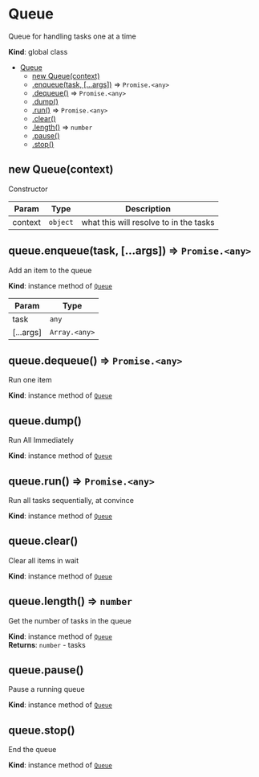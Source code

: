 <a name="Queue"></a>

# Queue
Queue for handling tasks one at a time

**Kind**: global class  

* [Queue](#Queue)
    * [new Queue(context)](#new_Queue_new)
    * [.enqueue(task, [...args])](#Queue+enqueue) ⇒ <code>Promise.&lt;any&gt;</code>
    * [.dequeue()](#Queue+dequeue) ⇒ <code>Promise.&lt;any&gt;</code>
    * [.dump()](#Queue+dump)
    * [.run()](#Queue+run) ⇒ <code>Promise.&lt;any&gt;</code>
    * [.clear()](#Queue+clear)
    * [.length()](#Queue+length) ⇒ <code>number</code>
    * [.pause()](#Queue+pause)
    * [.stop()](#Queue+stop)

<a name="new_Queue_new"></a>

## new Queue(context)
Constructor


| Param | Type | Description |
| --- | --- | --- |
| context | <code>object</code> | what this will resolve to in the tasks |

<a name="Queue+enqueue"></a>

## queue.enqueue(task, [...args]) ⇒ <code>Promise.&lt;any&gt;</code>
Add an item to the queue

**Kind**: instance method of [<code>Queue</code>](#Queue)  

| Param | Type |
| --- | --- |
| task | <code>any</code> | 
| [...args] | <code>Array.&lt;any&gt;</code> | 

<a name="Queue+dequeue"></a>

## queue.dequeue() ⇒ <code>Promise.&lt;any&gt;</code>
Run one item

**Kind**: instance method of [<code>Queue</code>](#Queue)  
<a name="Queue+dump"></a>

## queue.dump()
Run All Immediately

**Kind**: instance method of [<code>Queue</code>](#Queue)  
<a name="Queue+run"></a>

## queue.run() ⇒ <code>Promise.&lt;any&gt;</code>
Run all tasks sequentially, at convince

**Kind**: instance method of [<code>Queue</code>](#Queue)  
<a name="Queue+clear"></a>

## queue.clear()
Clear all items in wait

**Kind**: instance method of [<code>Queue</code>](#Queue)  
<a name="Queue+length"></a>

## queue.length() ⇒ <code>number</code>
Get the number of tasks in the queue

**Kind**: instance method of [<code>Queue</code>](#Queue)  
**Returns**: <code>number</code> - tasks  
<a name="Queue+pause"></a>

## queue.pause()
Pause a running queue

**Kind**: instance method of [<code>Queue</code>](#Queue)  
<a name="Queue+stop"></a>

## queue.stop()
End the queue

**Kind**: instance method of [<code>Queue</code>](#Queue)  
